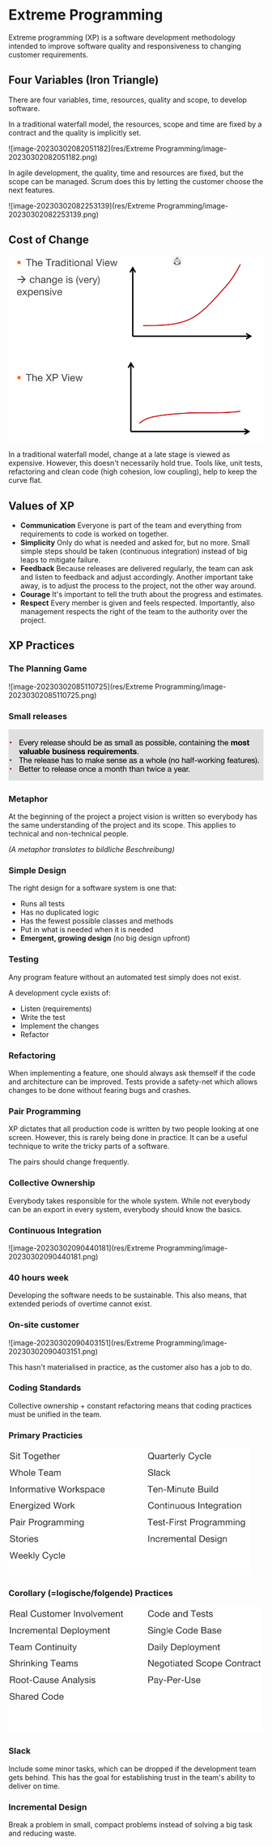 # Extreme Programming

Extreme programming (XP) is a software development methodology intended to improve software quality and responsiveness to changing customer requirements.

## Four Variables (Iron Triangle)

There are four variables, time, resources, quality and scope, to develop software.

In a traditional waterfall model, the resources, scope and time are fixed by a contract and the quality is implicitly set.

![image-20230302082051182](res/Extreme Programming/image-20230302082051182.png)

In agile development, the quality, time and resources are fixed, but the scope can be managed. Scrum does this by letting the customer choose the next features.

![image-20230302082253139](res/Extreme Programming/image-20230302082253139.png)

## Cost of Change

<img src="res/Extreme Programming/image-20230302082759058.png" alt="image-20230302082759058" style="zoom:67%;" />

In a traditional waterfall model, change at a late stage is viewed as expensive. However, this doesn't necessarily hold true. Tools like, unit tests, refactoring and clean code (high cohesion, low coupling),  help to keep the curve flat.

## Values of XP

* **Communication**
  Everyone is part of the team and everything from requirements to code is worked on together.
* **Simplicity**
  Only do what is needed and asked for, but no more. Small simple steps should be taken (continuous integration) instead of big leaps to mitigate failure.
* **Feedback**
  Because releases are delivered regularly, the team can ask and listen to feedback and adjust accordingly. 
  Another important take away, is to adjust the process to the project, not the other way around.
* **Courage**
  It's important to tell the truth about the progress and estimates. 
* **Respect**
  Every member is given and feels respected. Importantly, also management respects the right of the team to the authority over the project.

## XP Practices

### The Planning Game

![image-20230302085110725](res/Extreme Programming/image-20230302085110725.png)

### Small releases

<img src="res/Extreme Programming/image-20230612140438502.png" alt="image-20230612140438502" style="zoom:67%;" />

### Metaphor

At the beginning of the project a project vision is written so everybody has the same understanding of the project and its scope. This applies to technical and non-technical people.

*(A metaphor translates to bildliche Beschreibung)*

### Simple Design

The right design for a software system is one that:

* Runs all tests
* Has no duplicated logic
* Has the fewest possible classes and methods
* Put in what is needed when it is needed
* **Emergent, growing design** (no big design upfront)

### Testing

Any program feature without an automated test simply does not exist.

A development cycle exists of:

* Listen (requirements)
* Write the test
* Implement the changes
* Refactor

### Refactoring

When implementing a feature, one should always ask themself if the code and architecture can be improved. Tests provide a safety-net which allows changes to be done without fearing bugs and crashes.

### Pair Programming

XP dictates that all production code is written by two people looking at one screen. However, this is rarely being done in practice. It can be a useful technique to write the tricky parts of a software. 

The pairs should change frequently.

### Collective Ownership

Everybody takes responsible for the whole system. While not everybody can be an export in every system, everybody should know the basics.

### Continuous Integration

![image-20230302090440181](res/Extreme Programming/image-20230302090440181.png)

### 40 hours week

Developing the software needs to be sustainable. This also means, that extended periods of overtime cannot exist.

### On-site customer

![image-20230302090403151](res/Extreme Programming/image-20230302090403151.png)

This hasn't materialised in practice, as the customer also has a job to do.

### Coding Standards

Collective ownership + constant refactoring means that coding practices must be unified in the team.

### Primary Practicies

<img src="res/Extreme Programming/image-20230612141506041.png" alt="image-20230612141506041" style="zoom:50%;" />

### Corollary (=logische/folgende) Practices

<img src="res/Extreme Programming/image-20230612141523438.png" alt="image-20230612141523438" style="zoom:50%;" />

### Slack

Include some minor tasks, which can be dropped if the development team gets behind. This has the goal for establishing trust in the team's ability to deliver on time.

### Incremental Design

Break a problem in small, compact problems instead of solving a big task and reducing waste.

